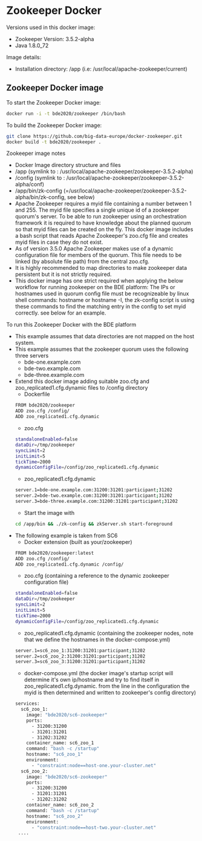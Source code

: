 # Zookeeper Docker

Versions used in this docker image:
* Zookeeper Version: 3.5.2-alpha
* Java 1.8.0_72
 
Image details:
* Installation directory: /app (i.e: /usr/local/apache-zookeeper/current)

## Zookeeper Docker image

To start the Zookeeper Docker image:

 ```bash
docker run -i -t bde2020/zookeeper /bin/bash
```
To build the Zookeeper Docker image:

 ```bash
git clone https://github.com/big-data-europe/docker-zookeeper.git
docker build -t bde2020/zookeeper .
```

Zookeeper image notes
 * Docker Image directory structure and files
  * /app (symlink to : /usr/local/apache-zookeeper/zookeeper-3.5.2-alpha)
  * /config (symlink to : /usr/local/apache-zookeeper/zookeeper-3.5.2-alpha/conf)
  * /app/bin/zk-config (=/usr/local/apache-zookeeper/zookeeper-3.5.2-alpha/bin/zk-config, see below)
 * Apache Zookeeper requires a myid file containing a number between 1 and 255. The myid file specifies a single unique id of a zookeeper quorum's server. To be able to run zookeeper using an orchestration framework it is required to have knowledge about the planned quorum so that myid files can be created on the fly. This docker image includes a bash script that reads Apache Zookeeper's zoo.cfg file and creates myid files in case they do not exist. 
 * As of version 3.5.0 Apache Zookeeper makes use of a dynamic configuration file for members of the quorum. This file needs to be linked (by absolute file path) from the central zoo.cfg.
 * It is highly recommended to map directories to make zookeeper data persistent but it is not strictly required.
 * This docker image has one strict required when applying the below workflow for running zookeeper on the BDE platform: The IPs or hostnames used in quorum config file must be recognizeable by linux shell commands: hostname or hostname -I, the zk-config script is using these commands to find the matching entry in the config to set myid correctly. see below for an example.
 
To run this Zookeeper Docker with the BDE platform

* This example assumes that data directories are not mapped on the host system.
* This example assumes that the zookeeper quorum uses the following three servers
  * bde-one.example.com
  * bde-two.example.com
  * bde-three.example.com
* Extend this docker image adding suitable zoo.cfg and zoo_replicated1.cfg.dynamic files to /config directory
  * Dockerfile
  ```bash
  FROM bde2020/zookeeper
  ADD zoo.cfg /config/
  ADD zoo_replicated1.cfg.dynamic
  ```
  * zoo.cfg
  ```bash
  standaloneEnabled=false
  dataDir=/tmp/zookeeper
  syncLimit=2
  initLimit=5
  tickTime=2000
  dynamicConfigFile=/config/zoo_replicated1.cfg.dynamic
  ```
  * zoo_replicated1.cfg.dynamic
  ```bash
  server.1=bde-one.example.com:31200:31201:participant;31202
  server.2=bde-two.example.com:31200:31201:participant;31202
  server.3=bde-three.example.com:31200:31201:participant;31202
  ```
  * Start the image with
  ```bash
  cd /app/bin && ./zk-config && zkServer.sh start-foreground
  ```
* The following example is taken from SC6
  * Docker extension (built as your/zookeeper)
  ```bash
  FROM bde2020/zookeeper:latest
  ADD zoo.cfg /config/
  ADD zoo_replicated1.cfg.dynamic /config/  
  ```
  * zoo.cfg (containing a reference to the dynamic zookeeper configuration file)
  ```bash
  standaloneEnabled=false
  dataDir=/tmp/zookeeper
  syncLimit=2
  initLimit=5
  tickTime=2000
  dynamicConfigFile=/config/zoo_replicated1.cfg.dynamic
  ```
  * zoo_replicated1.cfg.dynamic (containing the zookeeper nodes, note that we define the hostnames in the docker-compose.yml)
  ```bash
  server.1=sc6_zoo_1:31200:31201:participant;31202
  server.2=sc6_zoo_2:31200:31201:participant;31202
  server.3=sc6_zoo_3:31200:31201:participant;31202  
  ```
  * docker-compose.yml (the docker image's startup script will determine it's own ip/hostname and try to find itself in zoo_replicated1.cfg.dynamic. from the line in the configuration the myid is then determined and written to zookeeper's config directory)
  ```bash
  services:
    sc6_zoo_1:
      image: "bde2020/sc6-zookeeper"
      ports: 
        - 31200:31200
        - 31201:31201
        - 31202:31202
      container_name: sc6_zoo_1
      command: "bash -c /startup"
      hostname: "sc6_zoo_1"
      environment:
        - "constraint:node==host-one.your-cluster.net"
    sc6_zoo_2:
      image: "bde2020/sc6-zookeeper"
      ports:
        - 31200:31200
        - 31201:31201
        - 31202:31202
      container_name: sc6_zoo_2
      command: "bash -c /startup"
      hostname: "sc6_zoo_2"
      environment:
        - "constraint:node==host-two.your-cluster.net"
   ....
  ```
